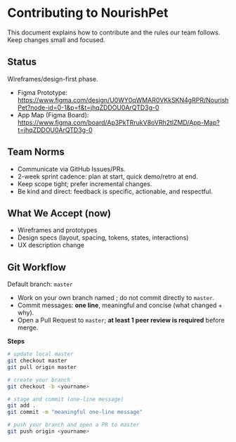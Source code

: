 # Contributing to NourishPet

This document explains how to contribute and the rules our team follows. Keep changes small and focused.

## Status
Wireframes/design-first phase.
- Figma Prototype: https://www.figma.com/design/U0WY0qWMAR0VKkSKN4gRPR/NourishPet?node-id=0-1&p=f&t=jhqZDDOU0ArQTD3g-0
- App Map (Figma Board): https://www.figma.com/board/Ap3PkTRrukV8oVRh2tlZMD/App-Map?t=jhqZDDOU0ArQTD3g-0

## Team Norms
- Communicate via GitHub Issues/PRs.
- 2-week sprint cadence: plan at start, quick demo/retro at end.
- Keep scope tight; prefer incremental changes.
- Be kind and direct: feedback is specific, actionable, and respectful.


## What We Accept (now)
- Wireframes and prototypes
- Design specs (layout, spacing, tokens, states, interactions)
- UX description change

## Git Workflow
Default branch: `master`

- Work on your own branch named **<yourname>**; do not commit directly to `master`.
- Commit messages: **one line**, meaningful and concise (what changed + why).
- Open a Pull Request to `master`; **at least 1 peer review is required** before merge.

**Steps**
```bash
# update local master
git checkout master
git pull origin master

# create your branch
git checkout -b <yourname>

# stage and commit (one-line message)
git add .
git commit -m "meaningful one-line message"

# push your branch and open a PR to master
git push origin <yourname>



